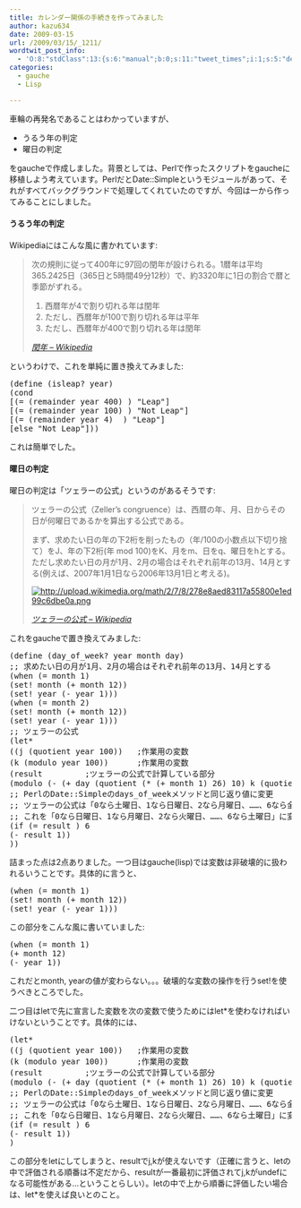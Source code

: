 ```yaml
---
title: カレンダー関係の手続きを作ってみました
author: kazu634
date: 2009-03-15
url: /2009/03/15/_1211/
wordtwit_post_info:
  - 'O:8:"stdClass":13:{s:6:"manual";b:0;s:11:"tweet_times";i:1;s:5:"delay";i:0;s:7:"enabled";i:1;s:10:"separation";s:2:"60";s:7:"version";s:3:"3.7";s:14:"tweet_template";b:0;s:6:"status";i:2;s:6:"result";a:0:{}s:13:"tweet_counter";i:2;s:13:"tweet_log_ids";a:1:{i:0;i:4527;}s:9:"hash_tags";a:0:{}s:8:"accounts";a:1:{i:0;s:7:"kazu634";}}'
categories:
  - gauche
  - Lisp

---
```

<div class="section">
<p>
    車輪の再発名であることはわかっていますが、
</p>
  
<ul>
<li>
      うるう年の判定
</li>
<li>
      曜日の判定
</li>
</ul>
  
<p>
    をgaucheで作成しました。背景としては、Perlで作ったスクリプトをgaucheに移植しよう考えています。PerlだとDate::Simpleというモジュールがあって、それがすべてバックグラウンドで処理してくれていたのですが、今回は一から作ってみることにしました。
</p>
  
<h4>
    うるう年の判定
</h4>
  
<p>
    Wikipediaにはこんな風に書かれています:
</p>
  
<blockquote title="閏年 - Wikipedia" cite="http://ja.wikipedia.org/wiki/%E9%96%8F%E5%B9%B4">
<p>
      次の規則に従って400年に97回の閏年が設けられる。1暦年は平均365.2425日（365日と5時間49分12秒）で、約3320年に1日の割合で暦と季節がずれる。
</p>
    
<ol>
<li>
        西暦年が4で割り切れる年は閏年
</li>
<li>
        ただし、西暦年が100で割り切れる年は平年
</li>
<li>
        ただし、西暦年が400で割り切れる年は閏年
</li>
</ol>
    
<p>
<cite><a href="http://ja.wikipedia.org/wiki/%E9%96%8F%E5%B9%B4" onclick="__gaTracker('send', 'event', 'outbound-article', 'http://ja.wikipedia.org/wiki/%E9%96%8F%E5%B9%B4', '閏年 &#8211; Wikipedia');" target="_blank">閏年 &#8211; Wikipedia</a></cite>
</p>
</blockquote>
  
<p>
    というわけで、これを単純に置き換えてみました:
</p>
  
<pre class="syntax-highlight">
<span class="synSpecial">(</span>define <span class="synSpecial">(</span>isleap? year<span class="synSpecial">)</span>
<span class="synSpecial">(</span><span class="synStatement">cond</span>
[<span class="synSpecial">(</span><span class="synStatement">=</span> <span class="synSpecial">(</span>remainder year <span class="synConstant">400</span><span class="synSpecial">)</span> <span class="synConstant"></span><span class="synSpecial">)</span> <span class="synConstant">&#34;Leap&#34;</span>]
[<span class="synSpecial">(</span><span class="synStatement">=</span> <span class="synSpecial">(</span>remainder year <span class="synConstant">100</span><span class="synSpecial">)</span> <span class="synConstant"></span><span class="synSpecial">)</span> <span class="synConstant">&#34;Not Leap&#34;</span>]
[<span class="synSpecial">(</span><span class="synStatement">=</span> <span class="synSpecial">(</span>remainder year <span class="synConstant">4</span><span class="synSpecial">)</span> <span class="synConstant"></span> <span class="synSpecial">)</span> <span class="synConstant">&#34;Leap&#34;</span>]
[else <span class="synConstant">&#34;Not Leap&#34;</span>]<span class="synSpecial">))</span>
</pre>
  
<p>
    これは簡単でした。
</p>
  
<h4>
    曜日の判定
</h4>
  
<p>
    曜日の判定は「ツェラーの公式」というのがあるそうです:
</p>
  
<blockquote title="ツェラーの公式 - Wikipedia" cite="http://ja.wikipedia.org/wiki/%E3%83%84%E3%82%A7%E3%83%A9%E3%83%BC%E3%81%AE%E5%85%AC%E5%BC%8F">
<p>
      ツェラーの公式（Zeller&#8217;s congruence）は、西暦の年、月、日からその日が何曜日であるかを算出する公式である。
</p>
    
<p>
      まず、求めたい日の年の下2桁を削ったもの（年/100の小数点以下切り捨て）をJ、年の下2桁(年 mod 100)をK、月をm、日をq、曜日をhとする。ただし求めたい日の月が1月、2月の場合はそれぞれ前年の13月、14月とする(例えば、2007年1月1日なら2006年13月1日と考える)。
</p>
    
<p>
<a href="http://upload.wikimedia.org/math/2/7/8/278e8aed83117a55800e1ed99c6dbe0a.png" onclick="__gaTracker('send', 'event', 'outbound-article', 'http://upload.wikimedia.org/math/2/7/8/278e8aed83117a55800e1ed99c6dbe0a.png', '');" class="http-image" target="_blank"><img src="http://upload.wikimedia.org/math/2/7/8/278e8aed83117a55800e1ed99c6dbe0a.png" class="http-image" alt="http://upload.wikimedia.org/math/2/7/8/278e8aed83117a55800e1ed99c6dbe0a.png" /></a>
</p>
    
<p>
<cite><a href="http://ja.wikipedia.org/wiki/%E3%83%84%E3%82%A7%E3%83%A9%E3%83%BC%E3%81%AE%E5%85%AC%E5%BC%8F" onclick="__gaTracker('send', 'event', 'outbound-article', 'http://ja.wikipedia.org/wiki/%E3%83%84%E3%82%A7%E3%83%A9%E3%83%BC%E3%81%AE%E5%85%AC%E5%BC%8F', 'ツェラーの公式 &#8211; Wikipedia');" target="_blank">ツェラーの公式 &#8211; Wikipedia</a></cite>
</p>
</blockquote>
  
<p>
    これをgaucheで置き換えてみました:
</p>
  
<pre class="syntax-highlight">
<span class="synSpecial">(</span>define <span class="synSpecial">(</span>day_of_week? year month day<span class="synSpecial">)</span>
<span class="synComment">;; 求めたい日の月が1月、2月の場合はそれぞれ前年の13月、14月とする</span>
<span class="synSpecial">(</span><span class="synStatement">when</span> <span class="synSpecial">(</span><span class="synStatement">=</span> month <span class="synConstant">1</span><span class="synSpecial">)</span>
<span class="synSpecial">(</span><span class="synStatement">set</span>! month <span class="synSpecial">(</span><span class="synStatement">+</span> month <span class="synConstant">12</span><span class="synSpecial">))</span>
<span class="synSpecial">(</span><span class="synStatement">set</span>! year <span class="synSpecial">(</span><span class="synStatement">-</span> year <span class="synConstant">1</span><span class="synSpecial">)))</span>
<span class="synSpecial">(</span><span class="synStatement">when</span> <span class="synSpecial">(</span><span class="synStatement">=</span> month <span class="synConstant">2</span><span class="synSpecial">)</span>
<span class="synSpecial">(</span><span class="synStatement">set</span>! month <span class="synSpecial">(</span><span class="synStatement">+</span> month <span class="synConstant">12</span><span class="synSpecial">))</span>
<span class="synSpecial">(</span><span class="synStatement">set</span>! year <span class="synSpecial">(</span><span class="synStatement">-</span> year <span class="synConstant">1</span><span class="synSpecial">)))</span>
<span class="synComment">;; ツェラーの公式</span>
<span class="synSpecial">(</span><span class="synStatement">let*</span>
<span class="synSpecial">((</span>j <span class="synSpecial">(</span>quotient year <span class="synConstant">100</span><span class="synSpecial">))</span>	<span class="synComment">;作業用の変数</span>
<span class="synSpecial">(</span>k <span class="synSpecial">(</span>modulo year <span class="synConstant">100</span><span class="synSpecial">))</span>		<span class="synComment">;作業用の変数</span>
<span class="synSpecial">(</span>result			<span class="synComment">;ツェラーの公式で計算している部分</span>
<span class="synSpecial">(</span>modulo <span class="synSpecial">(</span><span class="synStatement">-</span> <span class="synSpecial">(</span><span class="synStatement">+</span> day <span class="synSpecial">(</span>quotient <span class="synSpecial">(</span><span class="synStatement">*</span> <span class="synSpecial">(</span><span class="synStatement">+</span> month <span class="synConstant">1</span><span class="synSpecial">)</span> <span class="synConstant">26</span><span class="synSpecial">)</span> <span class="synConstant">10</span><span class="synSpecial">)</span> k <span class="synSpecial">(</span>quotient k <span class="synConstant">4</span><span class="synSpecial">)</span> <span class="synSpecial">(</span>quotient j <span class="synConstant">4</span><span class="synSpecial">))</span> <span class="synSpecial">(</span><span class="synStatement">*</span> j <span class="synConstant">2</span><span class="synSpecial">))</span> <span class="synConstant">7</span><span class="synSpecial">)))</span>
<span class="synComment">;; PerlのDate::Simpleのdays_of_weekメソッドと同じ返り値に変更</span>
<span class="synComment">;; ツェラーの公式は「0なら土曜日、1なら日曜日、2なら月曜日、……、6なら金曜日」</span>
<span class="synComment">;; これを「0なら日曜日、1なら月曜日、2なら火曜日、……、6なら土曜日」に変更</span>
<span class="synSpecial">(</span><span class="synStatement">if</span> <span class="synSpecial">(</span><span class="synStatement">=</span> result <span class="synConstant"></span><span class="synSpecial">)</span> <span class="synConstant">6</span>
<span class="synSpecial">(</span><span class="synStatement">-</span> result <span class="synConstant">1</span><span class="synSpecial">))</span>
<span class="synSpecial">))</span>
</pre>
  
<p>
    詰まった点は2点ありました。一つ目はgauche(lisp)では変数は非破壊的に扱われるいうことです。具体的に言うと、
</p>
  
<pre class="syntax-highlight">
<span class="synSpecial">(</span><span class="synStatement">when</span> <span class="synSpecial">(</span><span class="synStatement">=</span> month <span class="synConstant">1</span><span class="synSpecial">)</span>
<span class="synSpecial">(</span><span class="synStatement">set</span>! month <span class="synSpecial">(</span><span class="synStatement">+</span> month <span class="synConstant">12</span><span class="synSpecial">))</span>
<span class="synSpecial">(</span><span class="synStatement">set</span>! year <span class="synSpecial">(</span><span class="synStatement">-</span> year <span class="synConstant">1</span><span class="synSpecial">)))</span>
</pre>
  
<p>
    この部分をこんな風に書いていました:
</p>
  
<pre class="syntax-highlight">
<span class="synSpecial">(</span><span class="synStatement">when</span> <span class="synSpecial">(</span><span class="synStatement">=</span> month <span class="synConstant">1</span><span class="synSpecial">)</span>
<span class="synSpecial">(</span><span class="synStatement">+</span> month <span class="synConstant">12</span><span class="synSpecial">)</span>
<span class="synSpecial">(</span><span class="synStatement">-</span> year <span class="synConstant">1</span><span class="synSpecial">))</span>
</pre>
  
<p>
    これだとmonth, yearの値が変わらない。。。破壊的な変数の操作を行うset!を使うべきところでした。
</p>
  
<p>
    二つ目はletで先に宣言した変数を次の変数で使うためにはlet*を使わなければいけないということです。具体的には、
</p>
  
<pre class="syntax-highlight">
<span class="synSpecial">(</span><span class="synStatement">let*</span>
<span class="synSpecial">((</span>j <span class="synSpecial">(</span>quotient year <span class="synConstant">100</span><span class="synSpecial">))</span>	<span class="synComment">;作業用の変数</span>
<span class="synSpecial">(</span>k <span class="synSpecial">(</span>modulo year <span class="synConstant">100</span><span class="synSpecial">))</span>		<span class="synComment">;作業用の変数</span>
<span class="synSpecial">(</span>result			<span class="synComment">;ツェラーの公式で計算している部分</span>
<span class="synSpecial">(</span>modulo <span class="synSpecial">(</span><span class="synStatement">-</span> <span class="synSpecial">(</span><span class="synStatement">+</span> day <span class="synSpecial">(</span>quotient <span class="synSpecial">(</span><span class="synStatement">*</span> <span class="synSpecial">(</span><span class="synStatement">+</span> month <span class="synConstant">1</span><span class="synSpecial">)</span> <span class="synConstant">26</span><span class="synSpecial">)</span> <span class="synConstant">10</span><span class="synSpecial">)</span> k <span class="synSpecial">(</span>quotient k <span class="synConstant">4</span><span class="synSpecial">)</span> <span class="synSpecial">(</span>quotient j <span class="synConstant">4</span><span class="synSpecial">))</span> <span class="synSpecial">(</span><span class="synStatement">*</span> j <span class="synConstant">2</span><span class="synSpecial">))</span> <span class="synConstant">7</span><span class="synSpecial">)))</span>
<span class="synComment">;; PerlのDate::Simpleのdays_of_weekメソッドと同じ返り値に変更</span>
<span class="synComment">;; ツェラーの公式は「0なら土曜日、1なら日曜日、2なら月曜日、……、6なら金曜日」</span>
<span class="synComment">;; これを「0なら日曜日、1なら月曜日、2なら火曜日、……、6なら土曜日」に変更</span>
<span class="synSpecial">(</span><span class="synStatement">if</span> <span class="synSpecial">(</span><span class="synStatement">=</span> result <span class="synConstant"></span><span class="synSpecial">)</span> <span class="synConstant">6</span>
<span class="synSpecial">(</span><span class="synStatement">-</span> result <span class="synConstant">1</span><span class="synSpecial">))</span>
<span class="synSpecial">)</span>
</pre>
  
<p>
    この部分をletにしてしまうと、resultでj,kが使えないです（正確に言うと、letの中で評価される順番は不定だから、resultが一番最初に評価されてj,kがundefになる可能性がある…ということらしい）。letの中で上から順番に評価したい場合は、let*を使えば良いとのこと。
</p>
</div>